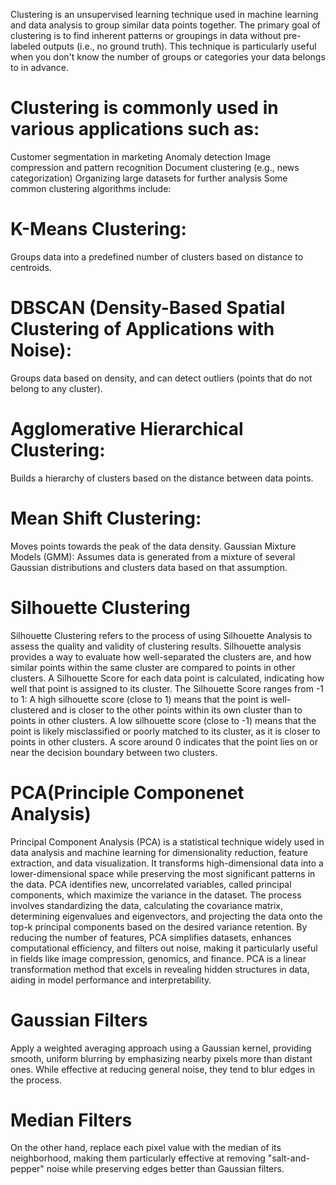 Clustering is an unsupervised learning technique used in machine learning and data analysis to group similar data points together.
The primary goal of clustering is to find inherent patterns or groupings in data without pre-labeled outputs (i.e., no ground truth). 
This technique is particularly useful when you don't know the number of groups or categories your data belongs to in advance.

# Clustering is commonly used in various applications such as:

Customer segmentation in marketing
Anomaly detection
Image compression and pattern recognition
Document clustering (e.g., news categorization)
Organizing large datasets for further analysis
Some common clustering algorithms include:

# K-Means Clustering:
Groups data into a predefined number of clusters based on distance to centroids.
# DBSCAN (Density-Based Spatial Clustering of Applications with Noise): 
Groups data based on density, and can detect outliers (points that do not belong to any cluster).
# Agglomerative Hierarchical Clustering: 
Builds a hierarchy of clusters based on the distance between data points.
# Mean Shift Clustering: 
Moves points towards the peak of the data density.
Gaussian Mixture Models (GMM): 
Assumes data is generated from a mixture of several Gaussian distributions and clusters data based on that assumption.
# Silhouette Clustering
Silhouette Clustering refers to the process of using Silhouette Analysis to assess the quality and validity of clustering results.
Silhouette analysis provides a way to evaluate how well-separated the clusters are, and how similar points within the same cluster are compared to points in other clusters.
A Silhouette Score for each data point is calculated, indicating how well that point is assigned to its cluster. The Silhouette Score ranges from -1 to 1:
A high silhouette score (close to 1) means that the point is well-clustered and is closer to the other points within its own cluster than to points in other clusters.
A low silhouette score (close to -1) means that the point is likely misclassified or poorly matched to its cluster, as it is closer to points in other clusters.
A score around 0 indicates that the point lies on or near the decision boundary between two clusters.

# PCA(Principle Componenet Analysis)
Principal Component Analysis (PCA) is a statistical technique widely used in data analysis and machine learning for dimensionality reduction, feature extraction, and data visualization. It transforms high-dimensional data into a lower-dimensional space while preserving the most significant patterns in the data. PCA identifies new, uncorrelated variables, called principal components, which maximize the variance in the dataset. The process involves standardizing the data, calculating the covariance matrix, determining eigenvalues and eigenvectors, and projecting the data onto the top-k principal components based on the desired variance retention. By reducing the number of features, PCA simplifies datasets, enhances computational efficiency, and filters out noise, making it particularly useful in fields like image compression, genomics, and finance. PCA is a linear transformation method that excels in revealing hidden structures in data, aiding in model performance and interpretability.

# Gaussian Filters
Apply a weighted averaging approach using a Gaussian kernel, providing smooth, uniform blurring by emphasizing nearby pixels more than distant ones. While effective at reducing general noise, they tend to blur edges in the process.
# Median Filters
On the other hand, replace each pixel value with the median of its neighborhood, making them particularly effective at removing "salt-and-pepper" noise while preserving edges better than Gaussian filters.
